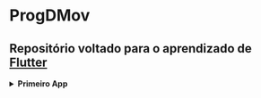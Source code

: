 # ProgDMov
 
 ## **Repositório voltado para o aprendizado de [Flutter](https://flutter.dev/)**

<details>
 <summary><b>Primeiro App</b></summary>
 <p>Calculadora simples, com tratamento de exceção (Divisão por Zero)</p>
 Clique [aqui](https://github.com/JuliocesarDS/ProgDMov/tree/main/Calc_app) para acessar o código do aplicativo
</details>

